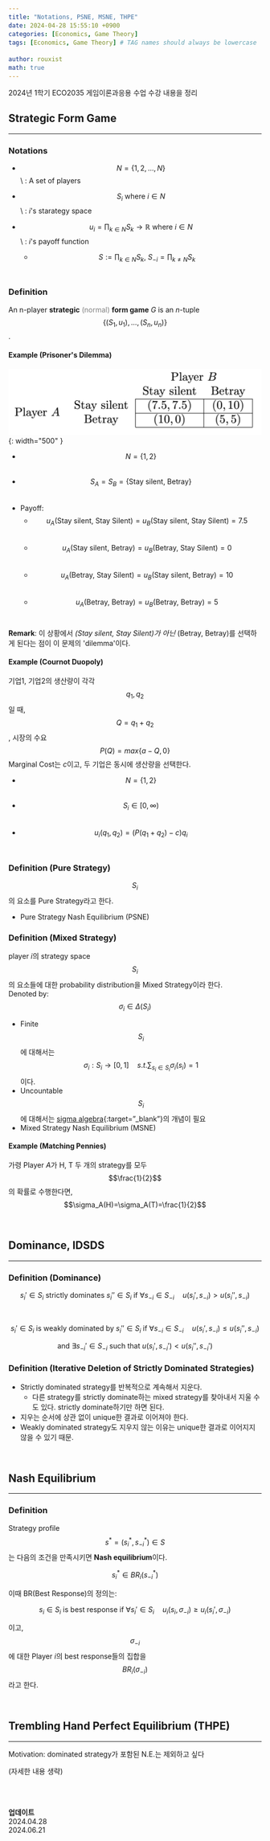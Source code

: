 ```yaml
---
title: "Notations, PSNE, MSNE, THPE"
date: 2024-04-28 15:55:10 +0900
categories: [Economics, Game Theory]
tags: [Economics, Game Theory] # TAG names should always be lowercase

author: rouxist
math: true
---
```


2024년 1학기 ECO2035 게임이론과응용 수업 수강 내용을 정리

## Strategic Form Game

---

### Notations

- $$N = \{1,2,...,N\}$$ \\
  \: A set of players
- $$S_i \ \text{where} \  i \in N$$ \\
  \: $i$'s starategy space
- $$u_i = \prod_{k \in N} S_k \rightarrow \mathbb{R} \ \text{where} \  i \in N$$ \\
  \: $i$'s payoff function

  - $$S := \prod_{k \in N} S_k, \ S_{-i} = \prod_{k \ne N} S_k$$ $$\quad$$

### Definition

An n-player **strategic** <span style="color:gray">(normal)</span> **form game** $G$ is an $n$-tuple $$\{(S_1,u_1),...,(S_n,u_n)\}$$.

#### Example (Prisoner's Dilemma)

![prisoners_dilemma](/assets/post-img/econ/game_theory/eco2035/prisoners_dilemma.png){: width="500" }

- $$N = \{1,2\}$$ $$\quad$$
- $$S_A = S_B = \{\text{Stay silent, Betray}\}$$ $$\quad$$
- Payoff:
  - $$u_A(\text{Stay silent, Stay Silent})=u_B(\text{Stay silent, Stay Silent})=7.5$$ $$\quad$$
  - $$u_A(\text{Stay silent, Betray})=u_B(\text{Betray, Stay Silent})=0$$ $$\quad$$
  - $$u_A(\text{Betray, Stay Silent})=u_B(\text{Stay silent, Betray})=10$$ $$\quad$$
  - $$u_A(\text{Betray, Betray})=u_B(\text{Betray, Betray})=5$$ $$\quad$$

**Remark**: 이 상황에서 _(Stay silent, Stay Silent)가 아닌_ (Betray, Betray)를 선택하게 된다는 점이 이 문제의 'dilemma'이다.

#### Example (Cournot Duopoly)

기업1, 기업2의 생산량이 각각 $$q_1,q_2$$일 때, $$Q=q_1+q_2$$, 시장의 수요 $$P(Q)=max\{a-Q,0\}$$Marginal Cost는 $c$이고, 두 기업은 동시에 생산량을 선택한다.

- $$N = \{1,2\}$$ $$\quad$$
- $$S_i \in [0, \infty)$$ $$\quad$$
- $$u_i(q_1,q_2)=(P(q_1+q_2)-c)q_i$$ $$\quad$$

### Definition (Pure Strategy)

$$S_i$$의 요소를 Pure Strategy라고 한다.

- Pure Strategy Nash Equilibrium (PSNE)

### Definition (Mixed Strategy)

player $i$의 strategy space $$S_i$$의 요소들에 대한 probability distribution을 Mixed Strategy이라 한다.  
Denoted by: $$\sigma_i \in \Delta(S_i)$$

- Finite $$S_i$$에 대해서는 $$\sigma_i : S_i \rightarrow [0,1] \quad s.t. \sum_{s_i \in S_i}\sigma_i(s_i)=1$$ 이다.
- Uncountable $$S_i$$에 대해서는 [sigma algebra](https://rouxist.github.io/posts/math_ra_basic-set-theory/){:target=”\_blank”}의 개념이 필요
- Mixed Strategy Nash Equilibrium (MSNE)

#### Example (Matching Pennies)

가령 Player $A$가 H, T 두 개의 strategy를 모두 $$\frac{1}{2}$$의 확률로 수행한다면, $$\sigma_A(H)=\sigma_A(T)=\frac{1}{2}$$

<br>

## Dominance, IDSDS

---

### Definition (Dominance)

$$s_i' \in S_i \ \text{strictly dominates} \ s_i'' \in S_i \ \text{if} \ \forall s_{-i} \in S_{-i} \quad u(s_i', s_{-i}) > u(s_i'', s_{-i})$$

<br>

$$s_i' \in S_i \ \text{is weakly dominated by} \ s_i'' \in S_i \ \text{if} \ \forall s_{-i} \in S_{-i} \quad u(s_i', s_{-i}) \le u(s_i'', s_{-i})$$

$$\text{and} \ \exists s_{-i}' \in S_{-i} \ \text{such that} \ u(s_i', s_{-i}') < u(s_i'', s_{-i}')$$

### Definition (Iterative Deletion of Strictly Dominated Strategies)

- Strictly dominated strategy를 반복적으로 계속해서 지운다.
  - 다른 strategy를 strictly dominate하는 mixed strategy를 찾아내서 지울 수도 있다. strictly dominate하기만 하면 된다.
- 지우는 순서에 상관 없이 unique한 결과로 이어져야 한다.
- Weakly dominated strategy도 지우지 않는 이유는 unique한 결과로 이어지지 않을 수 있기 때문.

<br>

## Nash Equilibrium

---

### Definition

Strategy profile $$s^* = (s_i^*, s_{-i}^*) \in S$$는 다음의 조건을 만족시키면 **Nash equilibrium**이다.

$$s_i^* \in BR_i(s_{-i}^*)$$

이때 BR(Best Response)의 정의는:

$$s_i \in S_i \ \text{is best response if} \ \forall s_i' \in S_i \quad u_i(s_i, \sigma_{-i}) \ge u_i(s_i', \sigma_{-i})$$

이고, $$\sigma_{-i}$$ 에 대한 Player $i$의 best response들의 집합을 $$BR_i(\sigma_{-i})$$ 라고 한다.

<br>

## Trembling Hand Perfect Equilibrium (THPE)

---

Motivation: dominated strategy가 포함된 N.E.는 제외하고 싶다

(자세한 내용 생략)

<br><br>

**업데이트**  
2024.04.28  
2024.06.21
